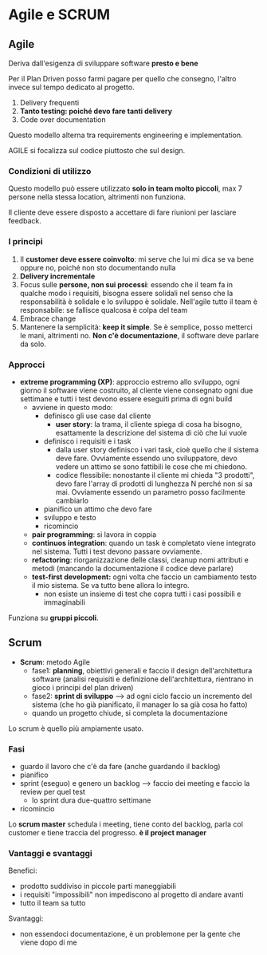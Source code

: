 # Agile e SCRUM

## Agile

Deriva dall'esigenza di sviluppare software **presto e bene**

Per il Plan Driven posso farmi pagare per quello che consegno, l'altro invece sul tempo dedicato al progetto.

1. Delivery frequenti
2. **Tanto testing: poiché devo fare tanti delivery**
3. Code over documentation

Questo modello alterna tra requirements engineering e implementation.

AGILE si focalizza sul codice piuttosto che sul design.

### Condizioni di utilizzo

Questo modello può essere utilizzato **solo in team molto piccoli**, max 7 persone nella stessa location, altrimenti non funziona.

Il cliente deve essere disposto a accettare di fare riunioni per lasciare feedback.

### I principi

1. Il **customer deve essere coinvolto**: mi serve che lui mi dica se va bene oppure no, poiché non sto documentando nulla
2. **Delivery incrementale**
3. Focus sulle **persone, non sui processi**: essendo che il team fa in qualche modo i requisiti, bisogna essere solidali nel senso che la responsabilità è solidale e lo sviluppo è solidale. Nell'agile tutto il team è responsabile: se fallisce qualcosa è colpa del team
4. Embrace change
5. Mantenere la semplicità: **keep it simple**. Se è semplice, posso metterci le mani, altrimenti no. **Non c'è documentazione**, il software deve parlare da solo.

### Approcci

* **extreme programming (XP)**: approccio estremo allo sviluppo, ogni giorno il software viene costruito, al cliente viene consegnato ogni due settimane e tutti i test devono essere eseguiti prima di ogni build
  * avviene in questo modo:
    * definisco gli use case dal cliente
      * **user story**: la trama, il cliente spiega di cosa ha bisogno, esattamente la descrizione del sistema di ciò che lui vuole
    * definisco i requisiti e i task
      * dalla user story definisco i vari task, cioè quello che il sistema deve fare. Ovviamente essendo uno sviluppatore, devo vedere un attimo se sono fattibili le cose che mi chiedono.
      * codice flessibile: nonostante il cliente mi chieda "3 prodotti", devo fare l'array di prodotti di lunghezza N perché non si sa mai. Ovviamente essendo un parametro posso facilmente cambiarlo
    * pianifico un attimo che devo fare
    * sviluppo e testo
    * ricomincio
  * **pair programming**: si lavora in coppia
  * **continuos integration**: quando un task è completato viene integrato nel sistema. Tutti i test devono passare ovviamente.
  * **refactoring**: riorganizzazione delle classi, cleanup nomi attributi e metodi (mancando la documentazione il codice deve parlare)
  * **test-first development:** ogni volta che faccio un cambiamento testo il mio sistema. Se va tutto bene allora lo integro.
    * non esiste un insieme di test che copra tutti i casi possibili e immaginabili

Funziona su **gruppi piccoli**.

## Scrum

* **Scrum**: metodo Agile
  * fase1: **planning**, obiettivi generali e faccio il design dell'architettura software (analisi requisiti e definizione dell'architettura, rientrano in gioco i principi del plan driven)
  * fase2: **sprint di sviluppo** --> ad ogni ciclo faccio un incremento del sistema (che ho già pianificato, il manager lo sa già cosa ho fatto)
  * quando un progetto chiude, si completa la documentazione

Lo scrum è quello più ampiamente usato.

### Fasi

* guardo il lavoro che c'è da fare (anche guardando il backlog)
* pianifico
* sprint (eseguo) e genero un backlog --> faccio dei meeting e faccio la review per quel test
  * lo sprint dura due-quattro settimane
* ricomincio

Lo **scrum master** schedula i meeting, tiene conto del backlog, parla col customer e tiene traccia del progresso. **è il project manager**

### Vantaggi e svantaggi

Benefici:

* prodotto suddiviso in piccole parti maneggiabili
* i requisiti "impossibili" non impediscono al progetto di andare avanti
* tutto il team sa tutto

Svantaggi:

* non essendoci documentazione, è un problemone per la gente che viene dopo di me
